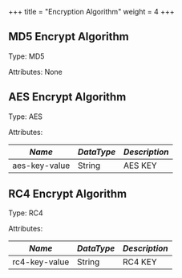 +++
title = "Encryption Algorithm"
weight = 4
+++

## MD5 Encrypt Algorithm

Type: MD5

Attributes: None

## AES Encrypt Algorithm

Type: AES

Attributes:

| *Name*        | *DataType* | *Description* |
| ------------- | ---------- | ------------- |
| aes-key-value | String     | AES KEY       |

## RC4 Encrypt Algorithm

Type: RC4

Attributes:

| *Name*        | *DataType* | *Description* |
| ------------- | ---------- | ------------- |
| rc4-key-value | String     | RC4 KEY       |

